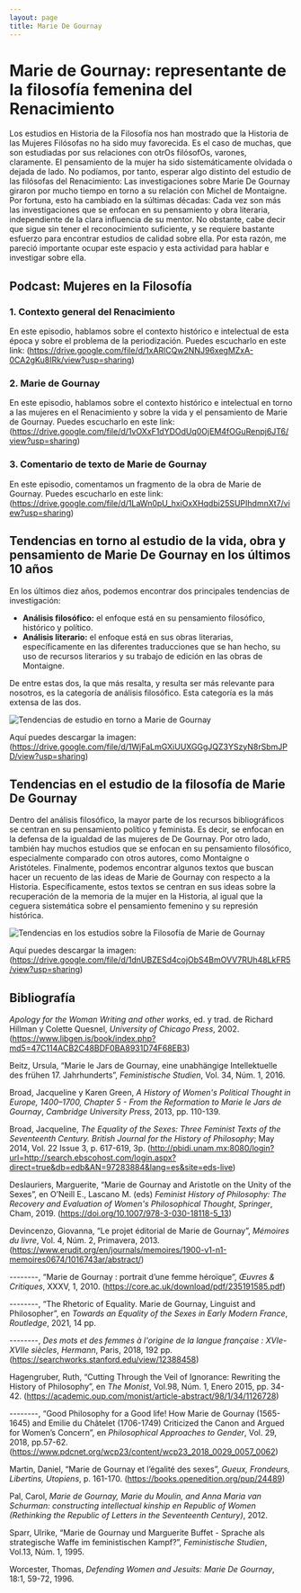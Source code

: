 ```yaml
---
layout: page
title: Marie De Gournay
---
```


# Marie de Gournay: representante de la filosofía femenina del Renacimiento

Los estudios en Historia de la Filosofía nos han mostrado que la Historia de las Mujeres Filósofas no ha sido muy favorecida. Es el caso de muchas, que son estudiadas por sus relaciones con otrOs filósofOs, varones, claramente. El pensamiento de la mujer ha sido sistemáticamente olvidada o dejada de lado. No podíamos, por tanto, esperar algo distinto del estudio de las filósofas del Renacimiento: Las investigaciones sobre Marie De Gournay giraron por mucho tiempo en torno a su relación con Michel de Montaigne. 
Por fortuna, esto ha cambiado en la súltimas décadas: Cada vez son más las investigaciones que se enfocan en su pensamiento y obra literaria, independiente de la clara influencia de su mentor. 
No obstante, cabe decir que sigue sin tener el reconocimiento suficiente, y se requiere bastante esfuerzo para encontrar estudios de calidad sobre ella. Por esta razón, me pareció importante ocupar este espacio y esta actividad para hablar e investigar sobre ella.

## Podcast: Mujeres en la Filosofía

### 1. Contexto general del Renacimiento

En este episodio, hablamos sobre el contexto histórico e intelectual de esta época y sobre el problema de la periodización. Puedes escucharlo en este link: (https://drive.google.com/file/d/1xARlCQw2NNJ96xegMZxA-0CA2gKu8IRk/view?usp=sharing)

### 2. Marie de Gournay

En este episodio, hablamos sobre el contexto histórico e intelectual en torno a las mujeres en el Renacimiento y sobre la vida y el pensamiento de Marie de Gournay. Puedes escucharlo en este link:  (https://drive.google.com/file/d/1vOXxF1dYDOdUq0OjEM4fOGuRenpj6JT6/view?usp=sharing)

### 3. Comentario de texto de Marie de Gournay

En este episodio, comentamos un fragmento de la obra de Marie de Gournay. Puedes escucharlo en este link: (https://drive.google.com/file/d/1LaWn0pU_hxiOxXHqdbi25SUPIhdmnXt7/view?usp=sharing)


## Tendencias en torno al estudio de la vida, obra y pensamiento de Marie De Gournay en los últimos 10 años
En los últimos diez años, podemos encontrar dos principales tendencias de investigación:
- **Análisis filosófico:** el enfoque está en su pensamiento filosófico, histórico y político.
- **Análisis literario:** el enfoque está en sus obras literarias, específicamente en las diferentes traducciones que se han hecho, su uso de recursos literarios y su trabajo de edición en las obras de Montaigne.

De entre estas dos, la que más resalta, y resulta ser más relevante para nosotros, es la categoría de análisis filosófico.
Esta categoría es la más extensa de las dos.

![Tendencias de estudio en torno a Marie de Gournay](https://user-images.githubusercontent.com/84293360/120122825-e8bb0280-c170-11eb-9abc-4b04ce4741d8.png)

Aquí puedes descargar la imagen: (https://drive.google.com/file/d/1WjFaLmGXiUUXGGgJQZ3YSzyN8rSbmJPD/view?usp=sharing)

## Tendencias en el estudio de la filosofía de Marie De Gournay
Dentro del análisis filosófico, la mayor parte de los recursos bibliográficos se centran en su pensamiento político y feminista. 
Es decir, se enfocan en la defensa de la igualdad de las mujeres de De Gournay. 
Por otro lado, también hay muchos estudios que se enfocan en su pensamiento filosófico, especialmente comparado con otros autores, como Montaigne o Aristóteles.
Finalmente, podemos encontrar algunos textos que buscan hacer un recuento de las ideas de Marie de Gournay con respecto a la Historia. 
Específicamente, estos textos se centran en sus ideas sobre la recuperación de la memoria de la mujer en la Historia, al igual que la ceguera sistemática sobre el pensamiento femenino y su represión histórica.

![Tendencias en los estudios sobre la Filosofía de Marie de Gournay](https://user-images.githubusercontent.com/84293360/120122823-e8226c00-c170-11eb-958a-acb9b1a48955.png)

Aquí puedes descargar la imagen: (https://drive.google.com/file/d/1dnUBZESd4cojObS4BmOVV7RUh48LkFR5/view?usp=sharing)



## Bibliografía
*Apology for the Woman Writing and other works*, ed. y trad. de Richard Hillman y Colette Quesnel, *University of Chicago Press*, 2002. (https://www.libgen.is/book/index.php?md5=47C114ACB2C48BDF0BA8931D74F68EB3)

Beitz, Ursula, “Marie le Jars de Gournay, eine unabhängige Intellektuelle des frühen 17. Jahrhunderts”, *Feministische Studien*, Vol. 34, Núm. 1, 2016.

Broad, Jacqueline y Karen Green, *A History of Women's Political Thought in Europe, 1400–1700, Chapter 5 - From the Reformation to Marie le Jars de Gournay*, *Cambridge University Press*, 2013, pp. 110-139.

Broad, Jacqueline, *The Equality of the Sexes: Three Feminist Texts of the Seventeenth Century. British Journal for the History of Philosophy*; May 2014, Vol. 22 Issue 3, p. 617-619, 3p. (http://pbidi.unam.mx:8080/login?url=http://search.ebscohost.com/login.aspx?direct=true&db=edb&AN=97283884&lang=es&site=eds-live)

Deslauriers, Marguerite, “Marie de Gournay and Aristotle on the Unity of the Sexes”, en O’Neill E., Lascano M. (eds) *Feminist History of Philosophy: The Recovery and Evaluation of Women's Philosophical Thought*, *Springer*, Cham, 2019. (https://doi.org/10.1007/978-3-030-18118-5_13)

Devincenzo, Giovanna, “Le projet éditorial de Marie de Gournay”, *Mémoires du livre*, Vol. 4, Núm. 2, Primavera, 2013. (https://www.erudit.org/en/journals/memoires/1900-v1-n1-memoires0674/1016743ar/abstract/)

--------, “Marie de Gournay : portrait d’une femme héroïque”, *Œuvres & Critiques*, XXXV, 1, 2010. (https://core.ac.uk/download/pdf/235191585.pdf)

--------, “The Rhetoric of Equality. Marie de Gournay, Linguist and Philosopher”, en *Towards an Equality of the Sexes in Early Modern France*, *Routledge*, 2021, 14 pp.

--------, *Des mots et des femmes à l'origine de la langue française : XVIe-XVIIe siècles*, *Hermann*, Paris, 2018, 192 pp. (https://searchworks.stanford.edu/view/12388458)

Hagengruber, Ruth, “Cutting Through the Veil of Ignorance: Rewriting the History of Philosophy”, en *The Monist*, Vol.98, Núm. 1, Enero 2015, pp. 34-42. (https://academic.oup.com/monist/article-abstract/98/1/34/1126728)

--------, “Good Philosophy for a Good life! How Marie de Gournay (1565-1645) and Emilie du Châtelet (1706-1749) Criticized the Canon and Argued for Women’s Concern”, en *Philosophical Approaches to Gender*, Vol. 29, 2018, pp.57-62. (https://www.pdcnet.org/wcp23/content/wcp23_2018_0029_0057_0062)

Martin, Daniel, “Marie de Gournay et l’égalité des sexes”, *Gueux, Frondeurs, Libertins, Utopiens*, p. 161-170. (https://books.openedition.org/pup/24489)

Pal, Carol, *Marie de Gournay, Marie du Moulin, and Anna Maria van Schurman: constructing intellectual kinship en Republic of Women (Rethinking the Republic of Letters in the Seventeenth Century)*, 2012.

Sparr, Ulrike, “Marie de Gournay und Marguerite Buffet - Sprache als strategische Waffe im feministischen Kampf?”, *Feministische Studien*, Vol.13, Núm. 1, 1995.

Worcester, Thomas, *Defending Women and Jesuits: Marie De Gournay*, 18:1, 59-72, 1996.


